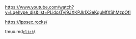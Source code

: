 https://www.youtube.com/watch?v=Lqehvpe_djs&list=PLidcsTyj9JXKPJk1X3eKquMfXShMzpOfI

https://ippsec.rocks/

tmux.md[`click`](tmux.md)\


